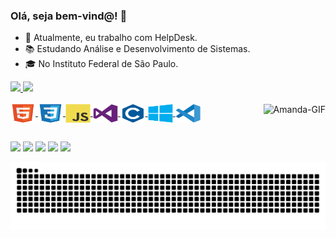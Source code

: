 ### Olá, seja bem-vind@! 👋

- 🔭 Atualmente, eu trabalho com HelpDesk.
- 📚 Estudando Análise e Desenvolvimento de Sistemas.
- 🎓 No Instituto Federal de São Paulo.

 <div>
  <a href="https://github.com/rafaballerini">
  <img height="180em" src="https://github-readme-stats.vercel.app/api?username=amandoca&show_icons=true&theme=dark&include_all_commits=true&count_private=true"/>
  <img height="180em" src="https://github-readme-stats.vercel.app/api/top-langs/?username=amandoca&layout=compact&langs_count=7&theme=dark"/>
</div>
  
  <div style="display: inline_block"><br>
  <img align="center" alt="Amanda-HTML" height="30" width="40" src="https://github.com/devicons/devicon/blob/master/icons/html5/html5-original.svg">
  <img align="center" alt="Amanda-CSS" height="30" width="40" src="https://github.com/devicons/devicon/blob/master/icons/css3/css3-original.svg">
  <img align="center" alt="Amanda-JSS" height="30" width="40" src="https://github.com/devicons/devicon/blob/master/icons/javascript/javascript-original.svg">
  <img align="center" alt="Amanda-ASPNET" height="30" width="40" src="https://github.com/devicons/devicon/blob/master/icons/visualstudio/visualstudio-plain.svg">
  <img align="center" alt="Amanda-C" height="30" width="40" src="https://github.com/devicons/devicon/blob/master/icons/c/c-plain.svg">
  <img align="center" alt="Amanda-Windows" height="30" width="40" src="https://github.com/devicons/devicon/blob/master/icons/windows8/windows8-original.svg">
  <img align="center" alt="Amanda-VSCODE" height="30" width="40" src="https://github.com/devicons/devicon/blob/master/icons/vscode/vscode-original.svg">
  <img align="right" alt="Amanda-GIF" src="https://s6.gifyu.com/images/hi0cc34b1870ea7af0.gif">
</div>  
  
  ##
 
<div> 
  <a href="https://www.linkedin.com/in/amanda-lopes-de-souza-b40814204/" target="_blank"><img src="https://img.shields.io/badge/LinkedIn-0077B5?style=for-the-badge&logo=linkedin&logoColor=white" target="_blank"></a>
  <a href="https://open.spotify.com/user/12168494669?si=4a92c1ed983f4374" target="_blank"><img src="https://img.shields.io/badge/Spotify-1ED760?&style=for-the-badge&logo=spotify&logoColor=white" target="_blank"></a>
 	<a href="https://join.skype.com/invite/pxMzM0xkodn4" target="_blank"><img src="https://img.shields.io/badge/Skype-blue?style=for-the-badge&logo=skype&logoColor=white" target="_blank"></a>
   <a href="https://www.instagram.com/amandoc4/" target="_blank"><img src="https://img.shields.io/badge/Instagram-E4405F?style=for-the-badge&logo=instagram&logoColor=white" target="_blank"></a> 
  <a href = "mailto:amanda.aparecida1905@hotmail.com"><img src="https://img.shields.io/badge/Microsoft_Outlook-0078D4?style=for-the-badge&logo=microsoft-outlook&logoColor=white" target="_blank"></a>
 
  ![Snake animation](https://github.com/amandoca/amandoca/blob/output/github-contribution-grid-snake.svg)
 
</div>
